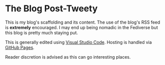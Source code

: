 # The Blog Post-Tweety

This is my blog's scaffolding and its content.  The use of the blog's RSS feed is **extremely** encouraged.  I may end up being nomadic in the Fediverse but this blog is pretty much staying put.

This is generally edited using [Visual Studio Code](https://en.wikipedia.org/w/index.php?title=Visual_Studio_Code&oldid=1128781165).  Hosting is handled via [GitHub Pages](https://simple.wikipedia.org/w/index.php?title=GitHub&oldid=8334105#GitHub_Pages).  

Reader discretion is advised as this can go interesting places.
